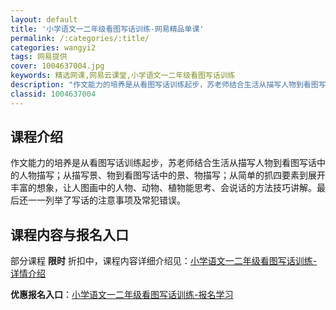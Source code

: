 ```yaml
---
layout: default
title: '小学语文一二年级看图写话训练-网易精品单课'
permalink: /:categories/:title/
categories: wangyi2
tags: 网易提供
cover: 1004637004.jpg
keywords: 精选网课,网易云课堂,小学语文一二年级看图写话训练
description: "作文能力的培养是从看图写话训练起步，苏老师结合生活从描写人物到看图写话中的人物描写；从描写景、物到看图写话中的景、物描写；从简单的抓四要素到展开丰富的想象，让人图画中的人物、动物、植物能思考"
classid: 1004637004
---
```


## 课程介绍

作文能力的培养是从看图写话训练起步，苏老师结合生活从描写人物到看图写话中的人物描写；从描写景、物到看图写话中的景、物描写；从简单的抓四要素到展开丰富的想象，让人图画中的人物、动物、植物能思考、会说话的方法技巧讲解。最后还一一列举了写话的注意事项及常犯错误。

## 课程内容与报名入口

部分课程 **限时** 折扣中，课程内容详细介绍见：[小学语文一二年级看图写话训练-详情介绍](https://study.163.com/course/introduction/1004637004.htm?share=1&shareId=1025206652&utm_campaign=share&utm_medium=iphoneShare&utm_source=&utm_u=1025206652)

**优惠报名入口**：[小学语文一二年级看图写话训练-报名学习](https://study.163.com/course/introduction/1004637004.htm?share=1&shareId=1025206652&utm_campaign=share&utm_medium=iphoneShare&utm_source=&utm_u=1025206652)

